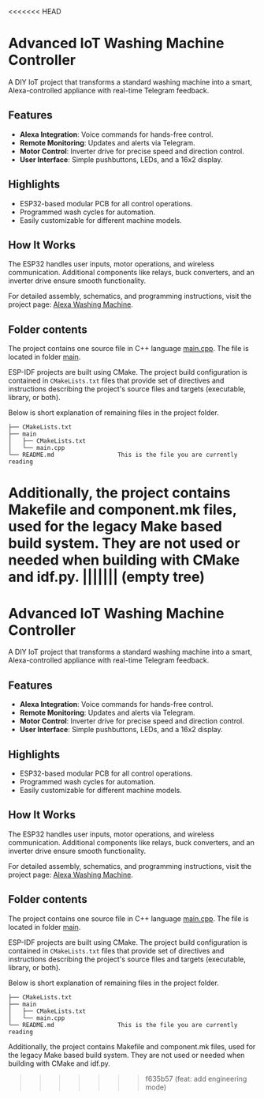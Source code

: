 <<<<<<< HEAD


# Advanced IoT Washing Machine Controller

A DIY IoT project that transforms a standard washing machine into a smart, Alexa-controlled appliance with real-time Telegram feedback.

## Features
- **Alexa Integration**: Voice commands for hands-free control.
- **Remote Monitoring**: Updates and alerts via Telegram.
- **Motor Control**: Inverter drive for precise speed and direction control.
- **User Interface**: Simple pushbuttons, LEDs, and a 16x2 display.

## Highlights
- ESP32-based modular PCB for all control operations.
- Programmed wash cycles for automation.
- Easily customizable for different machine models.

## How It Works
The ESP32 handles user inputs, motor operations, and wireless communication. Additional components like relays, buck converters, and an inverter drive ensure smooth functionality.

For detailed assembly, schematics, and programming instructions, visit the project page: [Alexa Washing Machine](https://atharvap8.github.io/posts/2024/06/advanced-iot-washing-machine/).


## Folder contents

The project contains one source file in C++ language [main.cpp](main/main.cpp). The file is located in folder [main](main).

ESP-IDF projects are built using CMake. The project build configuration is contained in `CMakeLists.txt`
files that provide set of directives and instructions describing the project's source files and targets
(executable, library, or both). 

Below is short explanation of remaining files in the project folder.

```
├── CMakeLists.txt
├── main
│   ├── CMakeLists.txt
│   └── main.cpp
└── README.md                  This is the file you are currently reading
```
Additionally, the project contains Makefile and component.mk files, used for the legacy Make based build system. 
They are not used or needed when building with CMake and idf.py.
||||||| (empty tree)
=======


# Advanced IoT Washing Machine Controller

A DIY IoT project that transforms a standard washing machine into a smart, Alexa-controlled appliance with real-time Telegram feedback.

## Features
- **Alexa Integration**: Voice commands for hands-free control.
- **Remote Monitoring**: Updates and alerts via Telegram.
- **Motor Control**: Inverter drive for precise speed and direction control.
- **User Interface**: Simple pushbuttons, LEDs, and a 16x2 display.

## Highlights
- ESP32-based modular PCB for all control operations.
- Programmed wash cycles for automation.
- Easily customizable for different machine models.

## How It Works
The ESP32 handles user inputs, motor operations, and wireless communication. Additional components like relays, buck converters, and an inverter drive ensure smooth functionality.

For detailed assembly, schematics, and programming instructions, visit the project page: [Alexa Washing Machine](https://atharvap8.github.io/posts/2024/06/advanced-iot-washing-machine/).


## Folder contents

The project contains one source file in C++ language [main.cpp](main/main.cpp). The file is located in folder [main](main).

ESP-IDF projects are built using CMake. The project build configuration is contained in `CMakeLists.txt`
files that provide set of directives and instructions describing the project's source files and targets
(executable, library, or both). 

Below is short explanation of remaining files in the project folder.

```
├── CMakeLists.txt
├── main
│   ├── CMakeLists.txt
│   └── main.cpp
└── README.md                  This is the file you are currently reading
```
Additionally, the project contains Makefile and component.mk files, used for the legacy Make based build system. 
They are not used or needed when building with CMake and idf.py.
>>>>>>> f635b57 (feat: add engineering mode)
